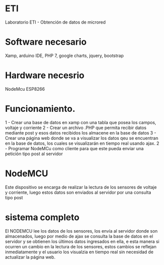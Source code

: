 # ETI
Laboratorio ETI - Obtención de datos de microred

# Software necesario
Xamp, arduino IDE, PHP 7, google charts, jquery, bootstrap

# Hardware necesrio
NodeMcu ESP8266

# Funcionamiento.
1 - Crear una base de datos en xamp con una tabla que posea los campos, voltaje y corriente
2 - Crear un archivo .PHP que permita recibir datos mediante post y esos datos recibidos los almacene en la base de datos
3 - Crear una página web donde se va a visualizar los datos qeu se encuentran en la base de datos, los cuales se visualizarán en tiempo real usando ajax.
2 - Programar NodeMCu como cliente para que este pueda enviar una petición tipo post al servidor

# NodeMCU
Este dispositivo se encarga de realizar la lectura de los sensores de voltaje y corriente, luego estos datos son enviados al servidor por una consulta tipo post

# sistema completo
El NODEMCU lee los datos de los sensores, los envía al servidor donde son almacenados, luego por medio de ajax se consulta la base de datos en el servidor y se obtienen los últimos datos ingresados en ella, e esta manera si ocurren un cambio en la lectura de los sensores, estos cambios se reflejan inmediatamente y el usuario los visualzia en tiempo real sin necesidad de actualizar la página web.


